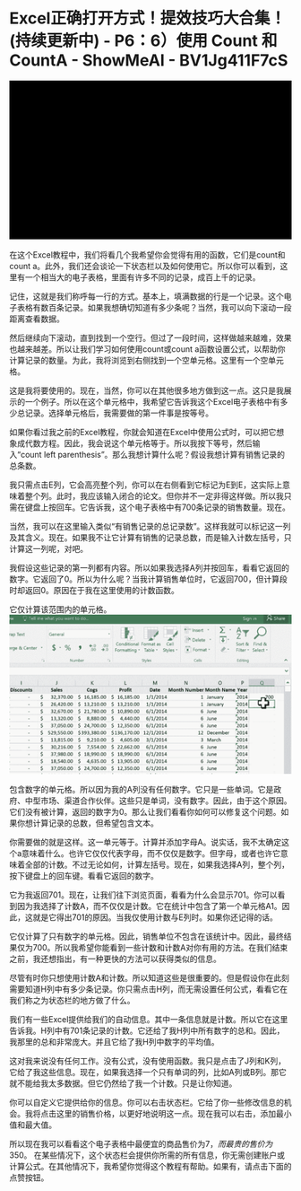 # Excel正确打开方式！提效技巧大合集！(持续更新中) - P6：6）使用 Count 和 CountA - ShowMeAI - BV1Jg411F7cS

![](img/dc8967adf1c88cad7334f3d36fbc8ce2_0.png)

在这个Excel教程中，我们将看几个我希望你会觉得有用的函数，它们是count和count a。此外，我们还会谈论一下状态栏以及如何使用它。所以你可以看到，这里有一个相当大的电子表格，里面有许多不同的记录，成百上千的记录。

记住，这就是我们称呼每一行的方式。基本上，填满数据的行是一个记录。这个电子表格有数百条记录。如果我想确切知道有多少条呢？当然，我可以向下滚动一段距离查看数据。

然后继续向下滚动，直到找到一个空行。但过了一段时间，这样做越来越难，效果也越来越差。所以让我们学习如何使用count或count a函数设置公式，以帮助你计算记录的数量。为此，我将浏览到右侧找到一个空单元格。这里有一个空单元格。

这是我将要使用的。现在，当然，你可以在其他很多地方做到这一点。这只是我展示的一个例子。所以在这个单元格中，我希望它告诉我这个Excel电子表格中有多少总记录。选择单元格后，我需要做的第一件事是按等号。

如果你看过我之前的Excel教程，你就会知道在Excel中使用公式时，可以把它想象成代数方程。因此，我会说这个单元格等于。所以我按下等号，然后输入“count left parenthesis”。那么我想计算什么呢？假设我想计算有销售记录的总条数。

我只需点击E列，它会高亮整个列，你可以在右侧看到它标记为E到E，这实际上意味着整个列。此时，我应该输入闭合的论文。但你并不一定非得这样做。所以我只需在键盘上按回车。它告诉我，这个电子表格中有700条记录的销售数量。现在。

当然，我可以在这里输入类似“有销售记录的总记录数”。这样我就可以标记这一列及其含义。现在。如果我不让它计算有销售的记录总数，而是输入计数左括号，只计算这一列呢，对吧。

我假设这些记录的第一列都有内容。所以如果我选择A列并按回车，看看它返回的数字。它返回了0。所以为什么呢？当我计算销售单位时，它返回700，但计算段时却返回0。原因在于我在这里使用的计数函数。

它仅计算该范围内的单元格。![](img/dc8967adf1c88cad7334f3d36fbc8ce2_2.png)

包含数字的单元格。所以因为我的A列没有任何数字。它只是一些单词。它是政府、中型市场、渠道合作伙伴。这些只是单词，没有数字。因此，由于这个原因。它们没有被计算，返回的数字为0。那么让我们看看你如何可以修复这个问题。如果你想计算记录的总数，但希望包含文本。

你需要做的就是这样。这一单元等于。计算并添加字母A。说实话，我不太确定这个a意味着什么。也许它仅仅代表字母，而不仅仅是数字。但字母，或者也许它意味着全部的计数。不过无论如何，计算左括号。现在，如果我选择A列，整个列，按下键盘上的回车键。看看它返回的数字。

它为我返回701。现在，让我们往下浏览页面，看看为什么会显示701。你可以看到因为我选择了计数A，而不仅仅是计数。它在统计中包含了第一个单元格A1。因此，这就是它得出701的原因。当我仅使用计数与E列时。如果你还记得的话。

它仅计算了只有数字的单元格。因此，销售单位不包含在该统计中。因此，最终结果仅为700。所以我希望你能看到一些计数和计数A对你有用的方法。在我们结束之前，我还想指出，有一种更快的方法可以获得类似的信息。

尽管有时你只想使用计数A和计数。所以知道这些是很重要的。但是假设你在此刻需要知道H列中有多少条记录。你只需点击H列，而无需设置任何公式，看看它在我们称之为状态栏的地方做了什么。

我们有一些Excel提供给我们的自动信息。其中一条信息就是计数。所以它在这里告诉我。H列中有701条记录的计数。它还给了我H列中所有数字的总和。因此，我那里的总和非常庞大。并且它给了我H列中数字的平均值。

这对我来说没有任何工作。没有公式，没有使用函数。我只是点击了J列和K列，它给了我这些信息。现在，如果我选择一个只有单词的列，比如A列或B列。那它就不能给我太多数据。但它仍然给了我一个计数。只是让你知道。

你可以自定义它提供给你的信息。你可以右击状态栏。它给了你一些修改信息的机会。我将点击这里的销售价格，以更好地说明这一点。现在我可以右击，添加最小值和最大值。

所以现在我可以看看这个电子表格中最便宜的商品售价为$7，而最贵的售价为$350。 在某些情况下，这个状态栏会提供你所需的所有信息，你无需创建账户或计算公式。在其他情况下，我希望你觉得这个教程有帮助。如果有，请点击下面的点赞按钮。
